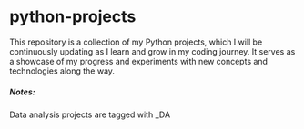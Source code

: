 # python-projects
This repository is a collection of my Python projects, which I will be continuously updating as I learn and grow in my coding journey. It serves as a showcase of my progress and experiments with new concepts and technologies along the way.

##### Notes:
Data analysis projects are tagged with _DA
